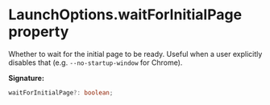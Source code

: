 # LaunchOptions.waitForInitialPage property

Whether to wait for the initial page to be ready. Useful when a user explicitly disables that (e.g. `--no-startup-window` for Chrome).

**Signature:**

```typescript
waitForInitialPage?: boolean;
```
